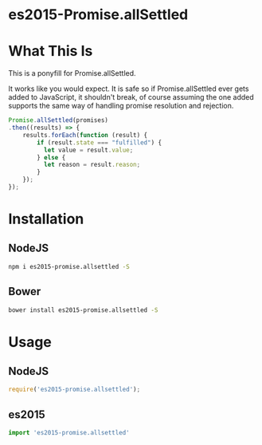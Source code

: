 es2015-Promise.allSettled
=========================

# What This Is

This is a ponyfill for Promise.allSettled.

It works like you would expect. It is safe so if Promise.allSettled ever gets added to JavaScript, it
shouldn't break, of course assuming the one added supports the same way of handling promise resolution
and rejection.

```JavaScript
Promise.allSettled(promises)
.then((results) => {
    results.forEach(function (result) {
        if (result.state === "fulfilled") {
          let value = result.value;
        } else {
          let reason = result.reason;
        }
    });
});
```

# Installation

## NodeJS

```bash
npm i es2015-promise.allsettled -S
```

## Bower

```bash
bower install es2015-promise.allsettled -S
```

# Usage

## NodeJS

```JavaScript
require('es2015-promise.allsettled');
```

## es2015

```JavaScript
import 'es2015-promise.allsettled'
```
